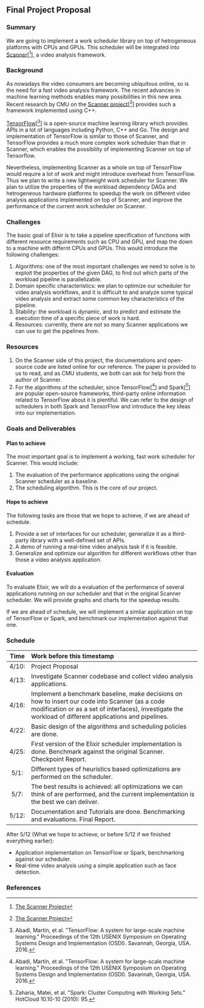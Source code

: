 ## Final Project Proposal

### Summary

We are going to implement a work scheduler library on top of hetrogeneous platforms with CPUs and GPUs. This scheduler will be integrated into [Scanner](https://github.com/scanner-research/scanner)[[^1]], a video analysis framework.

### Background

As nowadays the video consumers are becoming ubiquitous online, so is the need for a fast video analysis framework. The recent advances in machine learning methods enables many possibilities in this new area. Recent research by CMU on the [Scanner project](https://github.com/scanner-research/scanner)[[^1]] provides such a framework implemented using C++.

[TensorFlow](https://www.tensorflow.org/)[[^2]] is a open-source machine learning library which provides APIs in a lot of languages including Python, C++ and Go. The design and implementation of TensorFlow is similar to those of Scanner, and TensorFlow provides a much more complex work scheduler than that in Scanner, which enables the possibliity of implementing Scanner on top of Tensorflow.

Nevertheless, implementing Scanner as a whole on top of TensorFlow would require a lot of work and might introduce overhead from TensorFlow. Thus we plan to write a new lightweight work scheduler for Scanner. We plan to utilize the properties of the workload dependency DAGs and hetrogeneous hardware platforms to speedup the work on different video analysis applications implemented on top of Scanner, and improve the performance of the current work scheduler on Scanner.

### Challenges

The basic goal of Elixir is to take a pipeline specification of functions with different resource requirements such as CPU and GPU, and map the down to a machine with differnt CPUs and GPUs. This would introduce the following challenges:

1. Algorithms: one of the most important challenges we need to solve is to exploit the properties of the given DAG, to find out which parts of the workload pipeline is parallelizable.
2. Domain specific characteristics: we plan to optimize our scheduler for video analysis workflows, and it is difficult to and analyze some typical video analysis and extract some common key characteristics of the pipeline.
3. Stability: the workload is dynamic, and to predict and estimate the execution time of a specific piece of work is hard.
4. Resources: currently, there are not so many Scanner applications we can use to get the pipelines from.

### Resources

1. On the Scanner side of this project, the documentations and open-source code are listed online for our reference. The paper is provided to us to read, and as CMU students, we both can ask for help from the author of Scanner.
2. For the algorithms of the scheduler, since TensorFlow[[^2]] and Spark[[^3]] are popular open-source frameworks, third-party online information related to TensorFlow about it is plentiful. We can refer to the design of schedulers in both Spark and TensorFlow and introduce the key ideas into our implementation.

### Goals and Deliverables

#### Plan to achieve

The most important goal is to implement a working, fast work scheduler for Scanner. This would include:

1. The evaluation of the performance applications using the original Scanner scheduler as a baseline.
2. The scheduling algorithm. This is the core of our project.

#### Hope to achieve

The following tasks are those that we hope to achieve, if we are ahead of schedule.

1. Provide a set of interfaces for our scheduler, generalize it as a third-party library with a well-defined set of APIs.
2. A demo of running a real-time video analysis task if it is feasible.
3. Generalize and optimize our algorithm for different workflows other than those a video analysis application.

#### Evaluation

To evaluate Elixir, we will do a evaluation of the performance of several applications running on our scheduler and that in the original Scanner scheduler. We will provide graphs and charts for the speedup results.

If we are ahead of schedule, we will implement a simliar application on top of TensorFlow or Spark, and benchmark our implementation against that one.

### Schedule

|   Time    | Work before this timestamp |
|:---------:|:-------------------        |
| 4/10:     |Project Proposal |
| 4/13:     |Investigate Scanner codebase and collect video analysis applications. |
| 4/16:     |Implement a benchmark baseline, make decisions on how to insert our code into Scanner (as a code modification or as a set of interfaces), investigate the workload of different applications and pipelines. |
| 4/22:     |Basic design of the algorithms and scheduling policies are done. |
| 4/25:     |First version of the Elixir scheduler implementation is done. Benchmark against the original Scanner. Checkpoint Report. |
| 5/1:      |Different types of heuristics based optimizations are performed on the scheduler. |
| 5/7:      |The best results is achieved: all optimizations we can think of are performed, and the current implementation is the best we can deliver. |
| 5/12:     |Documentation and Tutorials are done. Benchmarking and evaluations. Final Report. |

 After 5/12 (What we hope to achieve, or before 5/12 if we finished everything earlier):

 - Application implementation on TensorFlow or Spark, benchmarking against our scheduler.
 - Real-time video analysis using a simple application such as face detection.

### References

[^1]: [The Scanner Project](https://github.com/scanner-research/scanner)

[^2]: Abadi, Martín, et al. "TensorFlow: A system for large-scale machine learning." Proceedings of the 12th USENIX Symposium on Operating Systems Design and Implementation (OSDI). Savannah, Georgia, USA. 2016.

[^3]: Zaharia, Matei, et al. "Spark: Cluster Computing with Working Sets." HotCloud 10.10-10 (2010): 95.
